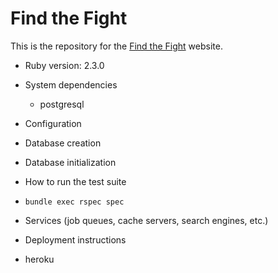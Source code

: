 # Find the Fight

This is the repository for the [Find the Fight](https://findthefight.org) website.

* Ruby version: 2.3.0

* System dependencies
  - postgresql

* Configuration

* Database creation

* Database initialization

* How to run the test suite
 - `bundle exec rspec spec`

* Services (job queues, cache servers, search engines, etc.)

* Deployment instructions
 - heroku
